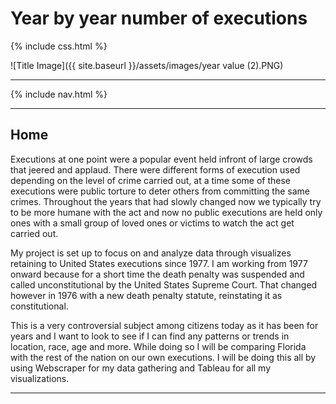 # Year by year number of executions

{% include css.html %}

![Title Image]({{ site.baseurl }}/assets/images/year value (2).PNG)


---

{% include nav.html %}

---

## Home

Executions at one point were a popular event held infront of large crowds that jeered and applaud.  There were different forms of execution used depending on the level of crime carried out, at a time some of these executions were public torture to deter others from committing the same crimes.  Throughout the years that had slowly changed now we typically try to be more humane with the act and now no public executions are held only ones with a small group of loved ones or victims to watch the act get carried out.  

My project is set up to focus on and analyze data through visualizes retaining to United States executions since 1977.  I am working from 1977 onward because for a short time the death penalty was suspended and called unconstitutional by the United States Supreme Court. That changed however in 1976 with a new death penalty statute, reinstating it as constitutional. 

This is a very controversial subject among citizens today as it has been for years and I want to look to see if I can find any patterns or trends in location, race, age and more. While doing so I will be comparing Florida with the rest of the nation on our own executions.  I will be doing this all by using Webscraper for my data gathering and Tableau for all my visualizations.   

---

